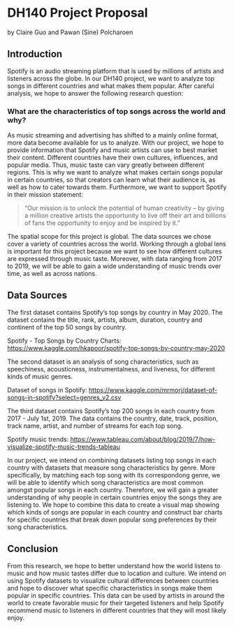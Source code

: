 # DH140 Project Proposal
by Claire Guo and Pawan (Sine) Polcharoen

## Introduction
Spotify is an audio streaming platform that is used by millions of artists and listeners across the globe. In our DH140 project, we want to analyze top songs in different countries and what makes them popular. After careful analysis, we hope to answer the following research question:

### What are the characteristics of top songs across the world and why?

As music streaming and advertising has shifted to a mainly online format, more data become available for us to analyze. With our project, we hope to provide information that Spotify and music artists can use to best market their content. Different countries have their own cultures, influences, and popular media. Thus, music taste can vary greatly between different regions. This is why we want to analyze what makes certain songs popular in certain countries, so that creators can learn what their audience is, as well as how to cater towards them. Furthermore, we want to support Spotify in their mission statement:

> “Our mission is to unlock the potential of human creativity – by giving a million creative artists the opportunity to live off their art and billions of fans the opportunity to enjoy and be inspired by it.”

The spatial scope for this project is global. The data sources we chose cover a variety of countries across the world. Working through a global lens is important for this project because we want to see how different cultures are expressed through music taste. Moreover, with data ranging from 2017 to 2019, we will be able to gain a wide understanding of music trends over time, as well as across nations. 


## Data Sources

The first dataset contains Spotify’s top songs by country in May 2020. The dataset contains the title, rank, artists, album, duration, country and continent of the top 50 songs by country.

Spotify - Top Songs by Country Charts: https://www.kaggle.com/hkapoor/spotify-top-songs-by-country-may-2020

The second dataset is an analysis of song characteristics, such as speechiness, acousticness, instrumentalness, and liveness, for different kinds of music genres.

Dataset of songs in Spotify: https://www.kaggle.com/mrmorj/dataset-of-songs-in-spotify?select=genres_v2.csv


The third dataset contains Spotify’s top 200 songs in each country from 2017 - July 1st, 2019. The data contains the country, date, track, position, track name, artist, and number of streams for each top song.

Spotify music trends: https://www.tableau.com/about/blog/2019/7/how-visualize-spotify-music-trends-tableau


In our project, we intend on combining datasets listing top songs in each country with datasets that measure song characteristics by genre. More specifically, by matching each top song with its correspondong genre, we will be able to identify which song characteristics are most common amongst popular songs in each country. Therefore, we will gain a greater understanding of why people in certain countries enjoy the songs they are listening to. We hope to combine this data to create a visual map showing which kinds of songs are popular in each country and construct bar charts for specific countries that break down popular song preferences by their song characteristics.

## Conclusion

From this research, we hope to better understand how the world listens to music and how music tastes differ due to location and culture. We intend on using Spotify datasets to visualize cultural differences between countries and hope to discover what specific characteristics in songs make them popular in specific countries. This data can be used by artists in around the world to create favorable music for their targeted listeners and help Spotify recommend music to listeners in different countries that they will most likely enjoy. 

